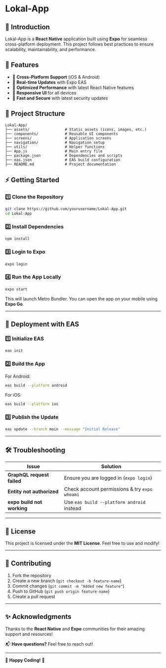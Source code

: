 # Lokal-App

## 🚀 Introduction
Lokal-App is a **React Native** application built using **Expo** for seamless cross-platform deployment. This project follows best practices to ensure scalability, maintainability, and performance.

## 📌 Features
- 🔹 **Cross-Platform Support** (iOS & Android)
- 🔹 **Real-time Updates** with Expo EAS
- 🔹 **Optimized Performance** with latest React Native features
- 🔹 **Responsive UI** for all devices
- 🔹 **Fast and Secure** with latest security updates

## 📁 Project Structure
```
Lokal-App/
├── assets/                # Static assets (icons, images, etc.)
├── components/            # Reusable UI components
├── screens/               # Application screens
├── navigation/            # Navigation setup
├── utils/                 # Helper functions
├── App.js                 # Main entry file
├── package.json           # Dependencies and scripts
├── eas.json               # EAS build configuration
├── README.md              # Project documentation
```

## ⚡ Getting Started

### 1️⃣ Clone the Repository
```sh
git clone https://github.com/yourusername/Lokal-App.git
cd Lokal-App
```

### 2️⃣ Install Dependencies
```sh
npm install
```

### 3️⃣ Login to Expo
```sh
expo login
```

### 4️⃣ Run the App Locally
```sh
expo start
```
This will launch Metro Bundler. You can open the app on your mobile using **Expo Go**.

---

## 🚀 Deployment with EAS

### 1️⃣ Initialize EAS
```sh
eas init
```

### 2️⃣ Build the App
For Android:
```sh
eas build --platform android
```
For iOS:
```sh
eas build --platform ios
```

### 3️⃣ Publish the Update
```sh
eas update --branch main --message "Initial Release"
```

---

## 🛠 Troubleshooting
| Issue | Solution |
|--------|----------|
| **GraphQL request failed** | Ensure you are logged in (`expo login`) |
| **Entity not authorized** | Check account permissions & try `expo whoami` |
| **expo build not working** | Use `eas build --platform android` instead |

---

## 📜 License
This project is licensed under the **MIT License**. Feel free to use and modify!

---

## 🤝 Contributing
1. Fork the repository
2. Create a new branch (`git checkout -b feature-name`)
3. Commit changes (`git commit -m "Added new feature"`)
4. Push to GitHub (`git push origin feature-name`)
5. Create a pull request

---

## ✨ Acknowledgments
Thanks to the **React Native** and **Expo** communities for their amazing support and resources!

📬 **Have questions?** Feel free to reach out!

---

🚀 **Happy Coding!** 🎉

